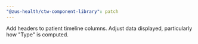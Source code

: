 ```yaml
---
"@zus-health/ctw-component-library": patch
---
```


Add headers to patient timeline columns. Adjust data displayed, particularly how "Type" is computed.
